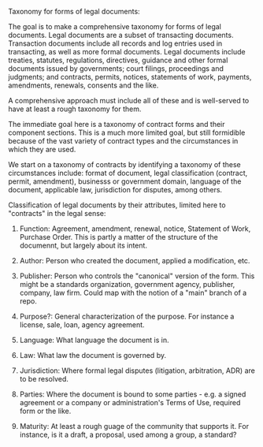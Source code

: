 Taxonomy for forms of legal documents:

The goal is to make a comprehensive taxonomy for forms of legal documents.  Legal documents are a subset of transacting documents.  Transaction documents include all records and log entries used in transacting, as well as more formal documents. Legal documents include treaties, statutes, regulations, directives, guidance and other formal documents issued by governments; court filings, proceedings and judgments; and contracts, permits, notices, statements of work, payments, amendments, renewals, consents and the like.

A comprehensive approach must include all of these and is well-served to have at least a rough taxonomy for them. 

The immediate goal here is a taxonomy of contract forms and their component sections.  This is a much more limited goal, but still formidible because of the vast variety of contract types and the circumstances in which they are used.  

We start on a taxonomy of contracts by identifying a taxonomy of these circumstances include: format of document, legal classification (contract, permit, amendment), businesss or government domain, language of the document, applicable law, jurisdiction for disputes, among others. 

Classification of legal documents by their attributes, limited here to "contracts" in the legal sense:

1.  Function: Agreement, amendment, renewal, notice, Statement of Work, Purchase Order.  This is partly a matter of the structure of the documennt, but largely about its intent.

1.  Author: Person who created the document, applied a modification, etc.

1.  Publisher:  Person who controls the "canonical" version of the form.  This might be a standards organization, government agency, publisher, company, law firm.  Could map with the notion of a "main" branch of a repo.

1.  Purpose?:  General characterization of the purpose.  For instance a license, sale, loan, agency agreement.

1.  Language: What language the document is in.

1.  Law:  What law the document is governed by. 

1.  Jurisdiction:  Where formal legal disputes (litigation, arbitration, ADR) are to be resolved.

1.  Parties:  Where the document is bound to some parties - e.g. a signed agreement or a company or administration's Terms of Use, required form or the like.

1.  Maturity:  At least a rough guage of the community that supports it.  For instance, is it a draft, a proposal, used among a group, a standard?


